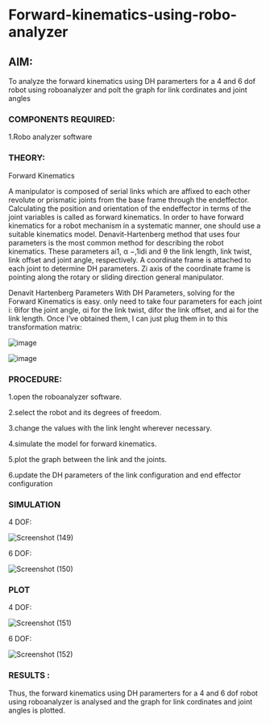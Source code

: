 # Forward-kinematics-using-robo-analyzer

## AIM: 
To analyze the forward kinematics using DH paramerters for a 4 and 6 dof robot using roboanalyzer and polt the graph for link cordinates and joint angles
### COMPONENTS REQUIRED:
1.Robo analyzer software  


### THEORY: 
  
Forward Kinematics

A manipulator is composed of serial links which are affixed to each other revolute or prismatic joints from the base frame through the endeffector. 
Calculating the position and orientation of the endeffector in terms of the joint variables is called as forward kinematics. 
In order to have forward kinematics for a robot mechanism in a systematic manner, one should use a suitable kinematics model. 
Denavit-Hartenberg method that uses four parameters is the most common method for describing the robot kinematics. 
These parameters ai1, α −,1idi and θ the link length, link twist, link offset and joint angle, respectively. 
A coordinate frame is attached to each joint to determine DH parameters. Zi axis of the coordinate frame is pointing along the rotary or sliding direction general manipulator.

Denavit Hartenberg Parameters
With DH Parameters, solving for the Forward Kinematics is easy.  only need to take four parameters for each joint 
i: θifor the joint angle, 
αi for the link twist, 
difor the link offset, and 
ai for the link length. Once I’ve obtained them, I can just plug them in to this transformation matrix:


![image](https://user-images.githubusercontent.com/36288975/170172719-ed7befc9-2894-4344-bfd5-be831bb05308.png)

 ![image](https://user-images.githubusercontent.com/36288975/170172766-b8aeb788-7fd7-4de7-b340-f04656707ebd.png)

 

### PROCEDURE:
1.open the roboanalyzer software.

2.select the robot and its degrees of freedom.

3.change the values with the link lenght wherever necessary.

4.simulate the model for forward kinematics.

5.plot the graph between the link and the joints.

6.update the DH parameters of the link configuration and end effector configuration

### SIMULATION 

4 DOF:

 ![Screenshot (149)](https://github.com/VelasiriSreeja/Forward-kinematics-using-robot-analyzer/assets/118344328/fe52a544-4340-43e8-95eb-6c2ecd8fbab2)

 6 DOF:
 
 ![Screenshot (150)](https://github.com/VelasiriSreeja/Forward-kinematics-using-robot-analyzer/assets/118344328/0722ede7-412f-4c24-aaef-a5623ae405c5)

 ### PLOT 
 
 4 DOF:
 
 ![Screenshot (151)](https://github.com/VelasiriSreeja/Forward-kinematics-using-robot-analyzer/assets/118344328/e88c52e7-d7bf-47d1-825b-be256dc07fe9)
 
 6 DOF:
 
 ![Screenshot (152)](https://github.com/VelasiriSreeja/Forward-kinematics-using-robot-analyzer/assets/118344328/80611752-3ac7-45b1-b72e-399f30e964ab)


### RESULTS : 

Thus, the forward kinematics using DH paramerters for a 4 and 6 dof robot using roboanalyzer is analysed and the graph for link cordinates and joint angles is plotted.

